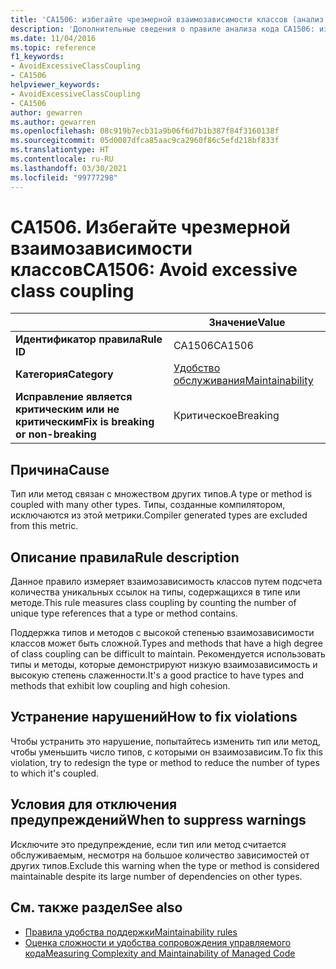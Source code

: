 ```yaml
---
title: 'CA1506: избегайте чрезмерной взаимозависимости классов (анализ кода)'
description: 'Дополнительные сведения о правиле анализа кода CA1506: избегайте чрезмерной взаимозависимости классов'
ms.date: 11/04/2016
ms.topic: reference
f1_keywords:
- AvoidExcessiveClassCoupling
- CA1506
helpviewer_keywords:
- AvoidExcessiveClassCoupling
- CA1506
author: gewarren
ms.author: gewarren
ms.openlocfilehash: 08c919b7ecb31a9b06f6d7b1b387f84f3160138f
ms.sourcegitcommit: 05d0087dfca85aac9ca2960f86c5efd218bf833f
ms.translationtype: HT
ms.contentlocale: ru-RU
ms.lasthandoff: 03/30/2021
ms.locfileid: "99777298"
---
```

# <a name="ca1506-avoid-excessive-class-coupling"></a><span data-ttu-id="5f8ea-103">CA1506. Избегайте чрезмерной взаимозависимости классов</span><span class="sxs-lookup"><span data-stu-id="5f8ea-103">CA1506: Avoid excessive class coupling</span></span>

| | <span data-ttu-id="5f8ea-104">Значение</span><span class="sxs-lookup"><span data-stu-id="5f8ea-104">Value</span></span> |
|-|-|
| <span data-ttu-id="5f8ea-105">**Идентификатор правила**</span><span class="sxs-lookup"><span data-stu-id="5f8ea-105">**Rule ID**</span></span> |<span data-ttu-id="5f8ea-106">CA1506</span><span class="sxs-lookup"><span data-stu-id="5f8ea-106">CA1506</span></span>|
| <span data-ttu-id="5f8ea-107">**Категория**</span><span class="sxs-lookup"><span data-stu-id="5f8ea-107">**Category**</span></span> |[<span data-ttu-id="5f8ea-108">Удобство обслуживания</span><span class="sxs-lookup"><span data-stu-id="5f8ea-108">Maintainability</span></span>](maintainability-warnings.md)|
| <span data-ttu-id="5f8ea-109">**Исправление является критическим или не критическим**</span><span class="sxs-lookup"><span data-stu-id="5f8ea-109">**Fix is breaking or non-breaking**</span></span> |<span data-ttu-id="5f8ea-110">Критическое</span><span class="sxs-lookup"><span data-stu-id="5f8ea-110">Breaking</span></span>|

## <a name="cause"></a><span data-ttu-id="5f8ea-111">Причина</span><span class="sxs-lookup"><span data-stu-id="5f8ea-111">Cause</span></span>

<span data-ttu-id="5f8ea-112">Тип или метод связан с множеством других типов.</span><span class="sxs-lookup"><span data-stu-id="5f8ea-112">A type or method is coupled with many other types.</span></span> <span data-ttu-id="5f8ea-113">Типы, созданные компилятором, исключаются из этой метрики.</span><span class="sxs-lookup"><span data-stu-id="5f8ea-113">Compiler generated types are excluded from this metric.</span></span>

## <a name="rule-description"></a><span data-ttu-id="5f8ea-114">Описание правила</span><span class="sxs-lookup"><span data-stu-id="5f8ea-114">Rule description</span></span>

<span data-ttu-id="5f8ea-115">Данное правило измеряет взаимозависимость классов путем подсчета количества уникальных ссылок на типы, содержащихся в типе или методе.</span><span class="sxs-lookup"><span data-stu-id="5f8ea-115">This rule measures class coupling by counting the number of unique type references that a type or method contains.</span></span>

<span data-ttu-id="5f8ea-116">Поддержка типов и методов с высокой степенью взаимозависимости классов может быть сложной.</span><span class="sxs-lookup"><span data-stu-id="5f8ea-116">Types and methods that have a high degree of class coupling can be difficult to maintain.</span></span> <span data-ttu-id="5f8ea-117">Рекомендуется использовать типы и методы, которые демонстрируют низкую взаимозависимость и высокую степень слаженности.</span><span class="sxs-lookup"><span data-stu-id="5f8ea-117">It's a good practice to have types and methods that exhibit low coupling and high cohesion.</span></span>

## <a name="how-to-fix-violations"></a><span data-ttu-id="5f8ea-118">Устранение нарушений</span><span class="sxs-lookup"><span data-stu-id="5f8ea-118">How to fix violations</span></span>

<span data-ttu-id="5f8ea-119">Чтобы устранить это нарушение, попытайтесь изменить тип или метод, чтобы уменьшить число типов, с которыми он взаимозависим.</span><span class="sxs-lookup"><span data-stu-id="5f8ea-119">To fix this violation, try to redesign the type or method to reduce the number of types to which it's coupled.</span></span>

## <a name="when-to-suppress-warnings"></a><span data-ttu-id="5f8ea-120">Условия для отключения предупреждений</span><span class="sxs-lookup"><span data-stu-id="5f8ea-120">When to suppress warnings</span></span>

<span data-ttu-id="5f8ea-121">Исключите это предупреждение, если тип или метод считается обслуживаемым, несмотря на большое количество зависимостей от других типов.</span><span class="sxs-lookup"><span data-stu-id="5f8ea-121">Exclude this warning when the type or method is considered maintainable despite its large number of dependencies on other types.</span></span>

## <a name="see-also"></a><span data-ttu-id="5f8ea-122">См. также раздел</span><span class="sxs-lookup"><span data-stu-id="5f8ea-122">See also</span></span>

- [<span data-ttu-id="5f8ea-123">Правила удобства поддержки</span><span class="sxs-lookup"><span data-stu-id="5f8ea-123">Maintainability rules</span></span>](maintainability-warnings.md)
- [<span data-ttu-id="5f8ea-124">Оценка сложности и удобства сопровождения управляемого кода</span><span class="sxs-lookup"><span data-stu-id="5f8ea-124">Measuring Complexity and Maintainability of Managed Code</span></span>](/visualstudio/code-quality/code-metrics-values)
